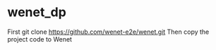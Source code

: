 # wenet_dp
First git clone https://github.com/wenet-e2e/wenet.git
Then copy the project code to Wenet
